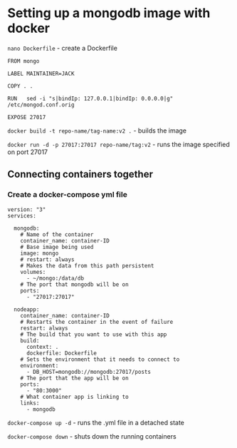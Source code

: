 # Setting up a mongodb image with docker

`nano Dockerfile` - create a Dockerfile

```
FROM mongo

LABEL MAINTAINER=JACK

COPY . .

RUN   sed -i "s|bindIp: 127.0.0.1|bindIp: 0.0.0.0|g" /etc/mongod.conf.orig

EXPOSE 27017
```

`docker build -t repo-name/tag-name:v2 .` - builds the image

`docker run -d -p 27017:27017 repo-name/tag:v2` - runs the image specified on port 27017

## Connecting containers together

### Create a docker-compose yml file

```
version: "3"
services:

  mongodb:
    # Name of the container
    container_name: container-ID
    # Base image being used
    image: mongo
    # restart: always
    # Makes the data from this path persistent
    volumes:
      - ~/mongo:/data/db
    # The port that mongodb will be on
    ports:
      - "27017:27017"

  nodeapp:
    container_name: container-ID
    # Restarts the container in the event of failure
    restart: always
    # The build that you want to use with this app
    build:
      context: .
      dockerfile: Dockerfile
    # Sets the environment that it needs to connect to
    environment:
      - DB_HOST=mongodb://mongodb:27017/posts
    # The port that the app will be on
    ports:
      - "80:3000"
    # What container app is linking to
    links:
      - mongodb
```

`docker-compose up -d` - runs the .yml file in a detached state

`docker-compose down` - shuts down the running containers
